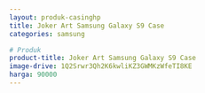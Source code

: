 ```yaml
---
layout: produk-casinghp
title: Joker Art Samsung Galaxy S9 Case
categories: samsung

# Produk
product-title: Joker Art Samsung Galaxy S9 Case
image-drive: 1Q2Srwr3Qh2K6kwliKZ3GWMKzWfeTI8KE
harga: 90000
---
```


